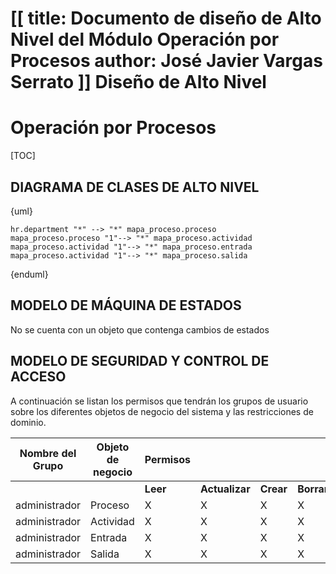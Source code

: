[[
title: Documento de diseño de Alto Nivel del Módulo Operación por Procesos
author: José Javier Vargas Serrato
]]
Diseño de Alto Nivel
====================

Operación por Procesos
============================

[TOC]

DIAGRAMA DE CLASES DE ALTO NIVEL
--------------------------------

{uml}

    hr.department "*" --> "*" mapa_proceso.proceso
    mapa_proceso.proceso "1"--> "*" mapa_proceso.actividad
    mapa_proceso.actividad "1"--> "*" mapa_proceso.entrada
    mapa_proceso.actividad "1"--> "*" mapa_proceso.salida

{enduml}

MODELO DE MÁQUINA DE ESTADOS
----------------------------
No se cuenta con un objeto que contenga cambios de estados

MODELO DE SEGURIDAD Y CONTROL DE ACCESO
---------------------------------------

A continuación se listan los permisos que tendrán los grupos de usuario sobre los diferentes objetos de negocio del sistema y las restricciones de dominio.
<center>

|Nombre del Grupo|Objeto de negocio|Permisos||||Restricciones de dominio|
|--------|-------|--------|-------|--------|-------|-------|
|||**Leer**|**Actualizar**|**Crear**|**Borrar**||
|administrador|Proceso|X|X|X|X|-|
|administrador|Actividad|X|X|X|X|-|
|administrador|Entrada|X|X|X|X|-|
|administrador|Salida|X|X|X|X|-|
</center>
